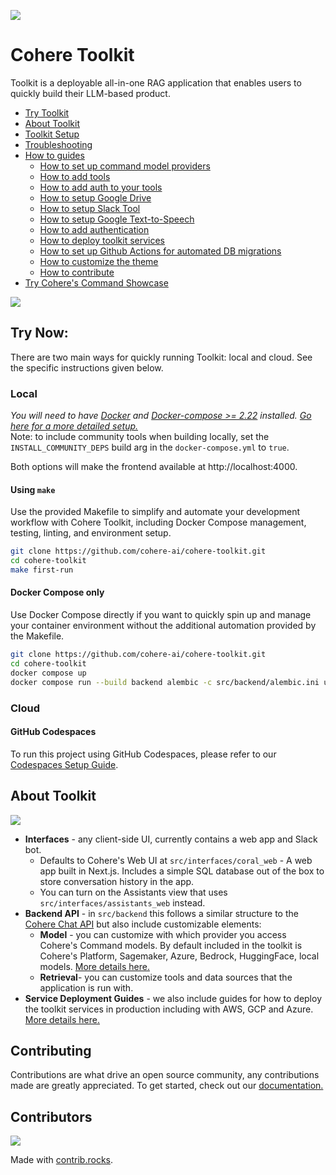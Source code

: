 ![](/docs/assets/banner.png)

# Cohere Toolkit

Toolkit is a deployable all-in-one RAG application that enables users to quickly build their LLM-based product.

- [Try Toolkit](#try-now)
- [About Toolkit](#about-toolkit)
- [Toolkit Setup](/docs/setup.md)
- [Troubleshooting](/docs/troubleshooting.md)
- [How to guides](/docs/how_to_guides.md)
  - [How to set up command model providers](/docs/command_model_providers.md)
  - [How to add tools](/docs/custom_tool_guides/tool_guide.md)
  - [How to add auth to your tools](/docs/custom_tool_guides/tool_auth_guide.md)
  - [How to setup Google Drive](/docs/custom_tool_guides/google_drive.md)
  - [How to setup Slack Tool](/docs/custom_tool_guides/slack.md)
  - [How to setup Google Text-to-Speech](/docs/text_to_speech.md)
  - [How to add authentication](/docs/auth_guide.md)
  - [How to deploy toolkit services](/docs/service_deployments.md)
  - [How to set up Github Actions for automated DB migrations](/docs/github_migrations_action.md)
  - [How to customize the theme](/docs/theming.md)
  - [How to contribute](#contributing)
- [Try Cohere's Command Showcase](https://coral.cohere.com/)

![](/docs/assets/toolkit.gif)

## Try Now:
There are two main ways for quickly running Toolkit: local and cloud. See the specific instructions given below. 
### Local
*You will need to have [Docker](https://www.docker.com/products/docker-desktop/) and [Docker-compose >= 2.22](https://docs.docker.com/compose/install/) installed. [Go here for a more detailed setup.](/docs/setup.md)*  
Note: to include community tools when building locally, set the `INSTALL_COMMUNITY_DEPS` build arg in the `docker-compose.yml` to `true`.

Both options will make the frontend available at http://localhost:4000.

#### Using `make`
Use the provided Makefile to simplify and automate your development workflow with Cohere Toolkit, including Docker Compose management, testing, linting, and environment setup.
```bash
git clone https://github.com/cohere-ai/cohere-toolkit.git
cd cohere-toolkit
make first-run
```



#### Docker Compose only
Use Docker Compose directly if you want to quickly spin up and manage your container environment without the additional automation provided by the Makefile.
```bash
git clone https://github.com/cohere-ai/cohere-toolkit.git
cd cohere-toolkit
docker compose up
docker compose run --build backend alembic -c src/backend/alembic.ini upgrade head
```
### Cloud
#### GitHub Codespaces

To run this project using GitHub Codespaces, please refer to our [Codespaces Setup Guide](/docs/github_codespaces.md).

## About Toolkit

![](/docs/assets/toolkit_graphic.png)

- **Interfaces** - any client-side UI, currently contains a web app and Slack bot.
  - Defaults to Cohere's Web UI at `src/interfaces/coral_web` - A web app built in Next.js. Includes a simple SQL database out of the box to store conversation history in the app.
  - You can turn on the Assistants view that uses `src/interfaces/assistants_web` instead.
- **Backend API** - in `src/backend` this follows a similar structure to the [Cohere Chat API](https://docs.cohere.com/reference/chat) but also include customizable elements: 
  - **Model** - you can customize with which provider you access Cohere's Command models. By default included in the toolkit is Cohere's Platform, Sagemaker, Azure, Bedrock, HuggingFace, local models. [More details here.](/docs/command_model_providers.md)
  - **Retrieval**- you can customize tools and data sources that the application is run with.
- **Service Deployment Guides** - we also include guides for how to deploy the toolkit services in production including with AWS, GCP and Azure. [More details here.](/docs/service_deployments.md)

## Contributing

Contributions are what drive an open source community, any contributions made are greatly appreciated. To get started, check out our [documentation.](CONTRIBUTING.md)

## Contributors

<a href="https://github.com/cohere-ai/cohere-toolkit/graphs/contributors">
  <img src="https://contrib.rocks/image?repo=cohere-ai/cohere-toolkit" />
</a>

Made with [contrib.rocks](https://contrib.rocks).

